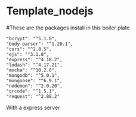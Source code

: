 # Template_nodejs

#These are the packages install in this boiler plate

    "bcrypt": "^5.1.0",
    "body-parser": "^1.20.1",
    "cors": "^2.8.5",
    "ejs": "^3.1.8",
    "express": "^4.18.2",
    "lodash": "^4.17.21",
    "mocha": "^10.2.0",
    "mongodb": "^5.0.1",
    "mongoose": "^6.9.1",
    "nodemon": "^2.0.20",
    "qrcode": "^1.5.1",
    "request": "^2.88.2"
    
With a express server

